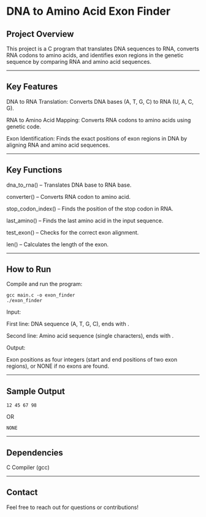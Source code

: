 # DNA to Amino Acid Exon Finder

## Project Overview

This project is a C program that translates DNA sequences to RNA, converts RNA codons to amino acids, and identifies exon regions in the genetic sequence by comparing RNA and amino acid sequences.

--- 

## Key Features

DNA to RNA Translation: Converts DNA bases (A, T, G, C) to RNA (U, A, C, G).

RNA to Amino Acid Mapping: Converts RNA codons to amino acids using genetic code.

Exon Identification: Finds the exact positions of exon regions in DNA by aligning RNA and amino acid sequences.

---

## Key Functions

dna_to_rna() – Translates DNA base to RNA base.

converter() – Converts RNA codon to amino acid.

stop_codon_index() – Finds the position of the stop codon in RNA.

last_amino() – Finds the last amino acid in the input sequence.

test_exon() – Checks for the correct exon alignment.

len() – Calculates the length of the exon.

---

## How to Run

Compile and run the program:

```
gcc main.c -o exon_finder
./exon_finder
```

Input:

First line: DNA sequence (A, T, G, C), ends with .

Second line: Amino acid sequence (single characters), ends with .

Output:

Exon positions as four integers (start and end positions of two exon regions), or NONE if no exons are found.

---

## Sample Output

```
12 45 67 98
```

OR

```
NONE
```

---

## Dependencies

C Compiler (gcc)

---

## Contact

Feel free to reach out for questions or contributions!
